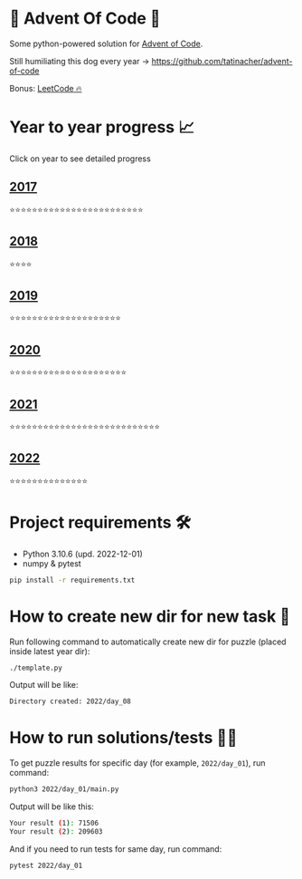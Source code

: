 # 🎄 Advent Of Code 🎄

Some python-powered solution for [Advent of Code](https://adventofcode.com/).

Still humiliating this dog every year -> https://github.com/tatinacher/advent-of-code

Bonus: [LeetCode 🔥](https://github.com/deniskrumko/advent-of-code/tree/master/_leetcode)

# Year to year progress 📈

Click on year to see detailed progress

## [2017](https://github.com/deniskrumko/advent-of-code/tree/master/2017)
⭐⭐⭐⭐⭐⭐⭐⭐⭐⭐⭐⭐⭐⭐⭐⭐⭐⭐⭐⭐⭐⭐⭐⭐
## [2018](https://github.com/deniskrumko/advent-of-code/tree/master/2018)
⭐⭐⭐⭐
## [2019](https://github.com/deniskrumko/advent-of-code/tree/master/2019)
⭐⭐⭐⭐⭐⭐⭐⭐⭐⭐⭐⭐⭐⭐⭐⭐⭐⭐⭐⭐
## [2020](https://github.com/deniskrumko/advent-of-code/tree/master/2020)
⭐⭐⭐⭐⭐⭐⭐⭐⭐⭐⭐⭐⭐⭐⭐⭐⭐⭐⭐⭐⭐
## [2021](https://github.com/deniskrumko/advent-of-code/tree/master/2021)
⭐⭐⭐⭐⭐⭐⭐⭐⭐⭐⭐⭐⭐⭐⭐⭐⭐⭐⭐⭐⭐⭐⭐⭐⭐⭐⭐
## [2022](https://github.com/deniskrumko/advent-of-code/tree/master/2022)
⭐⭐⭐⭐⭐⭐⭐⭐⭐⭐⭐⭐⭐⭐

# Project requirements 🛠️

* Python 3.10.6 (upd. 2022-12-01)
* numpy & pytest

```bash
pip install -r requirements.txt
```

# How to create new dir for new task 📂

Run following command to automatically create new dir for puzzle (placed inside latest year dir):
```bash
./template.py
```

Output will be like:
```bash
Directory created: 2022/day_08
```

# How to run solutions/tests 🏃‍♀️

To get puzzle results for specific day (for example, `2022/day_01`), run command:

```bash
python3 2022/day_01/main.py
```

Output will be like this:
```bash
Your result (1): 71506
Your result (2): 209603
```

And if you need to run tests for same day, run command:
```bash
pytest 2022/day_01
```

